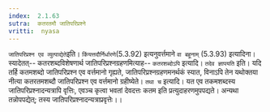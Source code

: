 ```yaml
---
index:  2.1.63
sutra:  कतरतमौ जातिपरिप्रश्ने
vritti:  nyasa
---
```


`जातिपरिप्रश्न एव व्युत्पाद्येते`इति। `किंयत्तदौर्निर्धारणे`(5.3.92) इत्यनुवर्त्तमाने `वा बहूनाम्` (5.3.93) इत्यादिना। स्यादेतत्-- कतरशब्दविशेषणार्थ जातिपरिप्रश्नग्रहणमित्याह-- `कतरशब्दोऽपि` इत्यादि। `तदेव ज्ञापयति` इति। यदि तर्हि कतमशब्दो जातिपरिप्रश्न एव वर्त्तमानो गृह्यते, जातिपरिप्रश्नग्रहणमनर्थकं स्यात, विनाऽपि तेन यथोक्तया नीत्या कतरतमशब्दौ जातिपरिप्रश्न एव वर्त्तमानो ग्रहीष्येते। `तथा च` इत्यादि। यत एव तकमशब्दस्य जातिपरिप्रश्नादन्यत्रापि वृत्तिः, एवञ्च कृत्वा भवतां देवदत्तः कतम इति प्रत्युदाहरणमुपपद्यते। अन्यथा तन्नोपपद्येत्; तस्य जातिपरिप्रश्नादन्यत्राप्रवृत्तेः।।

